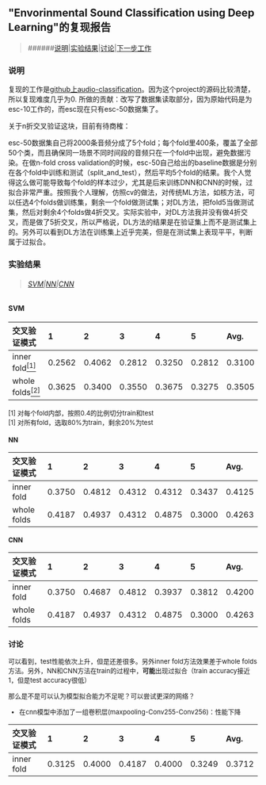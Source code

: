 ## "Envorinmental Sound Classification using Deep Learning"的复现报告

>######[说明](#说明)|[实验结果](#实验结果)|[讨论](#讨论)|[下一步工作](#下一步工作)

### 说明

复现的工作是[github上audio-classification](https://github.com/mtobeiyf/audio-classification)。因为这个project的源码比较清楚，所以复现难度几乎为0. 所做的贡献：改写了数据集读取部分，因为原始代码是为esc-10工作的，而esc现在只有esc-50数据集了。

关于n折交叉验证这块，目前有待商榷：

esc-50数据集自己将2000条音频分成了5个fold；每个fold里400条，覆盖了全部50个类，而且确保同一场景不同时间段的音频只在一个fold中出现，避免数据污染。在做n-fold cross validation的时候，esc-50自己给出的baseline数据是分别在各个fold中训练和测试（split_and_test），然后平均5个fold的结果。我个人觉得这么做可能导致每个fold的样本过少，尤其是后来训练DNN和CNN的时候，过拟合非常严重。按照我个人理解，仿照cv的做法，对传统ML方法，如核方法，可以任选4个folds做训练集，剩余一个fold做测试集；对DL方法，把fold5当做测试集，然后对剩余4个folds做4折交叉。实际实验中，对DL方法我并没有做4折交叉，而是做了5折交叉，所以严格说，DL方法的结果是在验证集上而不是测试集上的。另外可以看到DL方法在训练集上近乎完美，但是在测试集上表现平平，判断属于过拟合。

### 实验结果

>###### [SVM](#SVM)|[NN](#NN)|[CNN](#CNN)

#### SVM

|交叉验证模式|1|2|3|4|5|Avg.|
|:--|:--|:--|:--|:--|:--|:--|
|inner fold[<sup>[1]</sup>](#ref_1)|0.2562|0.4062|0.2812|0.3250|0.2812|0.3100|
|whole folds[<sup>[2]</sup>](#ref_2)|0.3625|0.3400|0.3550|0.3675|0.3275|0.3505|

<font size=2><div id="ref_1"></div>
[1] 对每个fold内部，按照0.4的比例切分train和test
<font size=2><div id="ref_2"></div>
[1] 对所有fold，选取80%为train，剩余20%为test

#### NN

|交叉验证模式|1|2|3|4|5|Avg.|
|:--|:--|:--|:--|:--|:--|:--|
|inner fold|0.3750|0.4812|0.4312|0.4312|0.3437|0.4125|
|whole folds|0.4187|0.4937|0.4312|0.4875|0.3000|0.4263|

#### CNN

|交叉验证模式|1|2|3|4|5|Avg.|
|:--|:--|:--|:--|:--|:--|:--|
|inner fold|0.3750|0.4687|0.4812|0.3937|0.3812|0.4200|
|whole folds|0.4187|0.4937|0.4312|0.4875|0.3000|0.4263|

### 讨论

可以看到，test性能依次上升，但是还差很多。另外inner fold方法效果差于whole folds方法。另外，NN和CNN方法在train的过程中，**可能**出现过拟合（train accuracy接近1，但是test accuracy很低）

那么是不是可以认为模型拟合能力不足呢？可以尝试更深的网络？

- 在cnn模型中添加了一组卷积层(maxpooling-Conv255-Conv256)：性能下降

|交叉验证模式|1|2|3|4|5|Avg.|
|:--|:--|:--|:--|:--|:--|:--|
|inner fold|0.3125|0.4000|0.4187|0.4000|0.3249|0.3712|